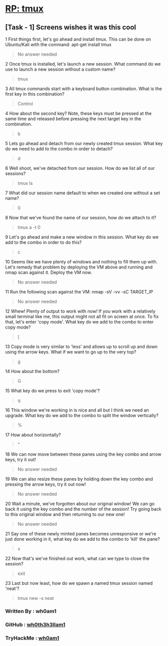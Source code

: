 # [RP: tmux](https://www.tryhackme.com/room/rptmux)

## [Task - 1] Screens wishes it was this cool

1 First things first, let's go ahead and install tmux. This can be done on Ubuntu/Kali with the command: apt-get install tmux
> No answer needed


2 Once tmux is installed, let's launch a new session. What command do we use to launch a new session without a custom name?
> tmux


3 All tmux commands start with a keyboard button combination. What is the first key in this combination?
> Control


4 How about the second key? Note, these keys must be pressed at the same time and released before pressing the next target key in the combination. 
> b


5 Lets go ahead and detach from our newly created tmux session. What key do we need to add to the combo in order to detach?
> d


6 Well shoot, we've detached from our session. How do we list all of our sessions?
> tmux ls


7 What did our session name default to when we created one without a set name?
> 0


8 Now that we've found the name of our session, how do we attach to it?
> tmux a -t 0


9 Let's go ahead and make a new window in this session. What key do we add to the combo in order to do this?
> c


10	Seems like we have plenty of windows and nothing to fill them up with. Let's remedy that problem by deploying the VM above and running and nmap scan against it. Deploy the VM now.
> No answer needed


11 Run the following scan against the VM: nmap -sV -vv -sC TARGET_IP
> No answer needed


12 Whew! Plenty of output to work with now! If you work with a relatively small terminal like me, this output might not all fit on screen at once. To fix that, let's enter 'copy mode'. What key do we add to the combo to enter copy mode?
> [


13 Copy mode is very similar to 'less' and allows up to scroll up and down using the arrow keys. What if we want to go up to the very top?
> g


14 How about the bottom?
> G


15 What key do we press to exit 'copy mode'?
> q


16 This window we're working in is nice and all but I think we need an upgrade. What key do we add to the combo to split the window vertically?
> %


17 How about horizontally?
> "


18 We can now move between these panes using the key combo and arrow keys, try it out!
> No answer needed


19 We can also resize these panes by holding down the key combo and pressing the arrow keys, try it out now! 
> No answer needed


20 Wait a minute, we've forgotten about our original window! We can go back it using the key combo and the number of the session! Try going back to this original window and then returning to our new one!
> No answer needed


21 Say one of these newly minted panes becomes unresponsive or we're just done working in it, what key do we add to the combo to 'kill' the pane?
> x


22 Now that's we've finished out work, what can we type to close the session?
> exit


23 Last but now least, how do we spawn a named tmux session named 'neat'?
> tmux new -s neat



### Written By : wh0am1

### GitHub : [wh0th3h3llam1](https://github.com/wh0th3h3llam1)

<!-- ### TryHackMe : ![wh0am1](http://tryhackme-badges.s3.amazonaws.com/wh0am1.png "wh0am1") -->

### TryHackMe : [wh0am1](https://tryhackme.com/p/wh0am1)
